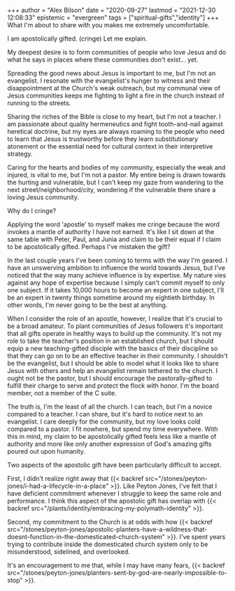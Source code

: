 +++
author = "Alex Bilson"
date = "2020-09-27"
lastmod = "2021-12-30 12:08:33"
epistemic = "evergreen"
tags = ["spiritual-gifts","identity"]
+++
What I'm about to share with you makes me extremely uncomfortable.

I am apostolically gifted. (cringe) Let me explain.

My deepest desire is to form communities of people who love Jesus and do what he says in places where these communities don't exist... yet.

Spreading the good news about Jesus is important to me, but I'm not an evangelist. I resonate with the evangelist's hunger to witness and their disappointment at the Church's weak outreach, but my communal view of Jesus communities keeps me fighting to light a fire in the church instead of running to the streets.

Sharing the riches of the Bible is close to my heart, but I'm not a teacher. I am passionate about quality hermeneutics and fight tooth-and-nail against heretical doctrine, but my eyes are always roaming to the people who need to learn that Jesus is trustworthy before they learn substitutionary atonement or the essential need for cultural context in their interpretive strategy.

Caring for the hearts and bodies of my community, especially the weak and injured, is vital to me, but I'm not a pastor. My entire being is drawn towards the hurting and vulnerable, but I can't keep my gaze from wandering to the next street/neighborhood/city, wondering if the vulnerable there share a loving Jesus community.

Why do I cringe?

Applying the word 'apostle' to myself makes me cringe because the word invokes a mantle of authority I have not earned. It's like I sit down at the same table with Peter, Paul, and Junia and claim to be their equal if I claim to be apostolically gifted. Perhaps I've mistaken the gift?

In the last couple years I've been coming to terms with the way I'm geared. I have an unswerving ambition to influence the world towards Jesus, but I've noticed that the way many achieve influence is by expertise. My nature vies against any hope of expertise because I simply can't commit myself to only one subject. If it takes 10,000 hours to become an expert in one subject, I'll be an expert in twenty things sometime around my eightieth birthday. In other words, I'm never going to be the best at anything.

When I consider the role of an apostle, however, I realize that it's crucial to be a broad amateur. To plant communities of Jesus followers it's important that all gifts operate in healthy ways to build up the community. It's not my role to take the teacher's position in an established church, but I should equip a new teaching-gifted disciple with the basics of their discipline so that they can go on to be an effective teacher in their community. I shouldn't be the evangelist, but I should be able to model what it looks like to share Jesus with others and help an evangelist remain tethered to the church. I ought not be the pastor, but I should encourage the pastorally-gifted to fulfill their charge to serve and protect the flock with honor. I'm the board member, not a member of the C suite.

The truth is, I'm the least of all the church. I can teach, but I'm a novice compared to a teacher. I can share, but it's hard to notice next to an evangelist. I care deeply for the community, but my love looks cold compared to a pastor. I fit nowhere, but spend my time everywhere. With this in mind, my claim to be apostolically gifted feels less like a mantle of authority and more like only another expression of God's amazing gifts poured out upon humanity.

Two aspects of the apostolic gift have been particularly difficult to accept.

First, I didn't realize right away that {{< backref src="/stones/peyton-jones/i-had-a-lifecycle-in-a-place" >}}. Like Peyton Jones, I've felt that I have deficient commitment whenever I struggle to keep the same role and performance. I think this aspect of the apostolic gift has overlap with {{< backref src="/plants/identity/embracing-my-polymath-identity" >}}.

Second, my commitment to the Church is at odds with how {{< backref src="/stones/peyton-jones/apostolic-planters-have-a-wildness-that-doesnt-function-in-the-domesticated-church-system" >}}. I've spent years trying to contribute inside the domesticated church system only to be misunderstood, sidelined, and overlooked.

It's an encouragement to me that, while I may have many fears, {{< backref src="/stones/peyton-jones/planters-sent-by-god-are-nearly-impossible-to-stop" >}}.
